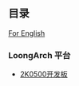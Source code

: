 ## 目录

[For English](https://github.com/LA-Xenomai/doc/blob/master/README-en.md)

### LoongArch 平台

- [2K0500开发板](https://github.com/LA-Xenomai/doc/blob/master/doc/loongson-2k0500.md)